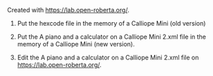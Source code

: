 Created with https://lab.open-roberta.org/.

1. Put the hexcode file in the memory of a Calliope Mini (old version)

3. Put the A piano and a calculator on a Calliope Mini 2.xml file in the memory of a Calliope Mini (new version).

4. Edit the A piano and a calculator on a Calliope Mini 2.xml file on https://lab.open-roberta.org/.
